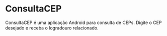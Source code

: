 ConsultaCEP
===========

ConsultaCEP é uma aplicação Android para consulta de CEPs.
Digite o CEP desejado e receba o logradouro relacionado.
